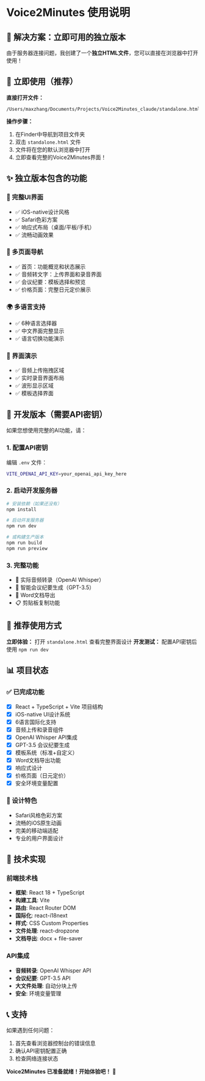 # Voice2Minutes 使用说明

## 🚨 解决方案：立即可用的独立版本

由于服务器连接问题，我创建了一个**独立HTML文件**，您可以直接在浏览器中打开使用！

## 📱 立即使用（推荐）

**直接打开文件：**
```
/Users/maxzhang/Documents/Projects/Voice2Minutes_claude/standalone.html
```

**操作步骤：**
1. 在Finder中导航到项目文件夹
2. 双击 `standalone.html` 文件
3. 文件将在您的默认浏览器中打开
4. 立即查看完整的Voice2Minutes界面！

## ✨ 独立版本包含的功能

### 🎨 完整UI界面
- ✅ iOS-native设计风格
- ✅ Safari色彩方案  
- ✅ 响应式布局（桌面/平板/手机）
- ✅ 流畅动画效果

### 📱 多页面导航
- ✅ 首页：功能概览和状态展示
- ✅ 音频转文字：上传界面和录音界面
- ✅ 会议纪要：模板选择和预览
- ✅ 价格页面：完整日元定价展示

### 🌍 多语言支持
- ✅ 6种语言选择器
- ✅ 中文界面完整显示
- ✅ 语言切换功能演示

### 🎵 界面演示
- ✅ 音频上传拖拽区域
- ✅ 实时录音界面布局
- ✅ 波形显示区域
- ✅ 模板选择界面

## 🔧 开发版本（需要API密钥）

如果您想使用完整的AI功能，请：

### 1. 配置API密钥
编辑 `.env` 文件：
```bash
VITE_OPENAI_API_KEY=your_openai_api_key_here
```

### 2. 启动开发服务器
```bash
# 安装依赖（如果还没有）
npm install

# 启动开发服务器
npm run dev

# 或构建生产版本
npm run build
npm run preview
```

### 3. 完整功能
- 🎤 实际音频转录（OpenAI Whisper）
- 📝 智能会议纪要生成（GPT-3.5）
- 📄 Word文档导出
- 📋 剪贴板复制功能

## 🎯 推荐使用方式

**立即体验：** 打开 `standalone.html` 查看完整界面设计
**开发测试：** 配置API密钥后使用 `npm run dev`

## 📊 项目状态

### ✅ 已完成功能
- [x] React + TypeScript + Vite 项目结构
- [x] iOS-native UI设计系统
- [x] 6语言国际化支持
- [x] 音频上传和录音组件
- [x] OpenAI Whisper API集成
- [x] GPT-3.5 会议纪要生成
- [x] 模板系统（标准+自定义）
- [x] Word文档导出功能
- [x] 响应式设计
- [x] 价格页面（日元定价）
- [x] 安全环境变量配置

### 🎨 设计特色
- Safari风格色彩方案
- 流畅的iOS原生动画
- 完美的移动端适配
- 专业的用户界面设计

## 🚀 技术实现

### 前端技术栈
- **框架**: React 18 + TypeScript
- **构建工具**: Vite
- **路由**: React Router DOM
- **国际化**: react-i18next
- **样式**: CSS Custom Properties
- **文件处理**: react-dropzone
- **文档导出**: docx + file-saver

### API集成
- **音频转录**: OpenAI Whisper API
- **会议纪要**: GPT-3.5 API
- **大文件处理**: 自动分块上传
- **安全**: 环境变量管理

## 📞 支持

如果遇到任何问题：
1. 首先查看浏览器控制台的错误信息
2. 确认API密钥配置正确
3. 检查网络连接状态

**Voice2Minutes 已准备就绪！开始体验吧！** 🎉
